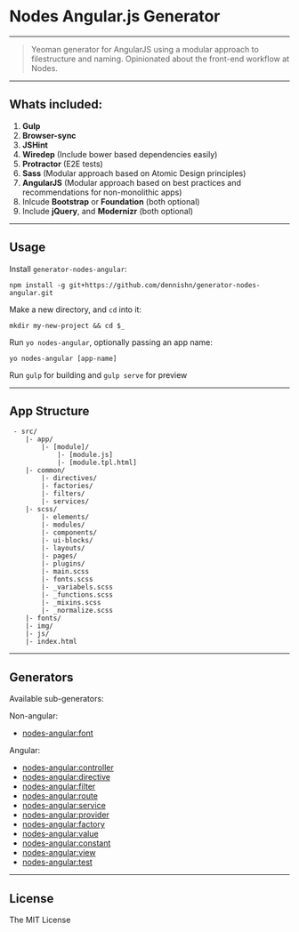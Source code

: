 Nodes Angular.js Generator
=====================

---------------

> Yeoman generator for AngularJS using a modular approach to filestructure and naming. Opinionated about the front-end workflow at Nodes.

----------

Whats included:
----------

 1. **Gulp**
 2. **Browser-sync**
 3. **JSHint**
 4. **Wiredep** (Include bower based dependencies easily)
 4. **Protractor** (E2E tests)
 5. **Sass** (Modular approach based on Atomic Design principles)
 6. **AngularJS** (Modular approach based on best practices and recommendations for non-monolithic apps) 
 7. Inlcude **Bootstrap** or **Foundation** (both optional)
 8. Include **jQuery**, and **Modernizr** (both optional)

---------

## Usage

Install `generator-nodes-angular`:
```
npm install -g git+https://github.com/dennishn/generator-nodes-angular.git
```

Make a new directory, and `cd` into it:
```
mkdir my-new-project && cd $_
```

Run `yo nodes-angular`, optionally passing an app name:
```
yo nodes-angular [app-name]
```

Run `gulp` for building and `gulp serve` for preview

---

App Structure
---------------
```
 - src/
    |- app/
        |- [module]/
            |- [module.js]
            |- [module.tpl.html]
    |- common/
        |- directives/
        |- factories/
        |- filters/
        |- services/
    |- scss/
        |- elements/
        |- modules/
        |- components/
        |- ui-blocks/
        |- layouts/
        |- pages/
        |- plugins/
        |- main.scss
        |- fonts.scss
        |- _variabels.scss
        |- _functions.scss
        |- _mixins.scss
        |- _normalize.scss
    |- fonts/
    |- img/
    |- js/
    |- index.html
```

----------

## Generators

Available sub-generators:

Non-angular:
* [nodes-angular:font](https://github.com/dennishn/generator-nodes-angular/blob/master/font/USAGE.md)

Angular:
* [nodes-angular:controller](https://github.com/dennishn/generator-nodes-angular/blob/master/controller/USAGE.md)
* [nodes-angular:directive](https://github.com/dennishn/generator-nodes-angular/blob/master/directive/USAGE.md)
* [nodes-angular:filter](https://github.com/dennishn/generator-nodes-angular/blob/master/filter/USAGE.md)
* [nodes-angular:route](https://github.com/dennishn/generator-nodes-angular/blob/master/route/USAGE.md)
* [nodes-angular:service](https://github.com/dennishn/generator-nodes-angular/blob/master/service/USAGE.md)
* [nodes-angular:provider](https://github.com/dennishn/generator-nodes-angular/blob/master/provider/USAGE.md)
* [nodes-angular:factory](https://github.com/dennishn/generator-nodes-angular/blob/master/factory/USAGE.md)
* [nodes-angular:value](https://github.com/dennishn/generator-nodes-angular/blob/master/value/USAGE.md)
* [nodes-angular:constant](https://github.com/dennishn/generator-nodes-angular/blob/master/constant/USAGE.md)
* [nodes-angular:view](https://github.com/dennishn/generator-nodes-angular/blob/master/view/USAGE.md)
* [nodes-angular:test](https://github.com/dennishn/generator-nodes-angular/blob/master/test/USAGE.md)

-----------------------------------


License
---------------

The MIT License

